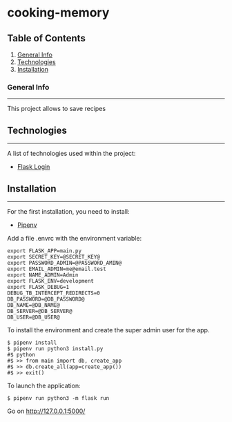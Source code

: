 # cooking-memory
## Table of Contents
1. [General Info](#general-info)
2. [Technologies](#technologies)
3. [Installation](#installation)
### General Info
***
This project allows to save recipes
## Technologies
***
A list of technologies used within the project:
* [Flask Login](https://flask-login.readthedocs.io/en/latest/)
## Installation
***
For the first installation, you need to install:
* [Pipenv](https://pipenv.pypa.io/en/latest/)

Add a file .envrc with the environment variable:
```
export FLASK_APP=main.py
export SECRET_KEY=@SECRET_KEY@
export PASSWORD_ADMIN=@PASSWORD_AMIN@
export EMAIL_ADMIN=me@email.test
export NAME_ADMIN=Admin
export FLASK_ENV=development
export FLASK_DEBUG=1
DEBUG_TB_INTERCEPT_REDIRECTS=0
DB_PASSWORD=@DB_PASSWORD@
DB_NAME=@DB_NAME@
DB_SERVER=@DB_SERVER@
DB_USER=@DB_USER@
```

To install the environment and create the super admin user for the app.
```
$ pipenv install
$ pipenv run python3 install.py
#$ python
#$ >> from main import db, create_app
#$ >> db.create_all(app=create_app())
#$ >> exit()
```

To launch the application:
```
$ pipenv run python3 -m flask run
```

Go on http://127.0.0.1:5000/

